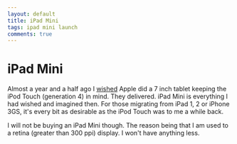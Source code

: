 ```yaml
---
layout: default
title: iPad Mini
tags: ipad mini launch
comments: true
---
```

# iPad Mini

Almost a year and a half ago I [wished](_posts/2011/2011-05-17-a-7-inch-tablet-is-a-compelling-device.md) Apple did a 7 inch tablet keeping the iPod Touch (generation 4) in mind. They delivered. iPad Mini is everything I had wished and imagined then. For those migrating from iPad 1, 2 or iPhone 3GS, it's every bit as desirable as the iPod Touch was to me a while back.

I will not be buying an iPad Mini though. The reason being that I am used to a retina (greater than 300 ppi) display. I won't have anything less.
